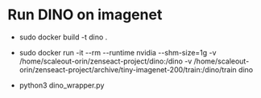 # Run DINO on imagenet

- sudo docker build -t dino .

- sudo docker run -it --rm --runtime nvidia --shm-size=1g -v /home/scaleout-orin/zenseact-project/dino:/dino -v /home/scaleout-orin/zenseact-project/archive/tiny-imagenet-200/train:/dino/train dino 

- python3 dino_wrapper.py